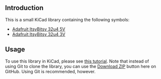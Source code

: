 Introduction
------------

This is a small KiCad library containing the following symbols:

- [Adafruit ItsyBitsy 32u4 5V](https://learn.adafruit.com/introducting-itsy-bitsy-32u4/)
- [Adafruit ItsyBitsy 32u4 3V](https://learn.adafruit.com/introducting-itsy-bitsy-32u4/)

Usage
-----

To use this library in KiCad, please see [this tutorial](https://josefmtd.com/2018/08/14/adding-github-libraries-in-kicad-english/). Note that instead of using Git to clone the library, you can use the [Download ZIP](https://github.com/rawtaz/rawtaz-kicad/archive/master.zip) button here on GitHub. Using Git is recommended, however.
